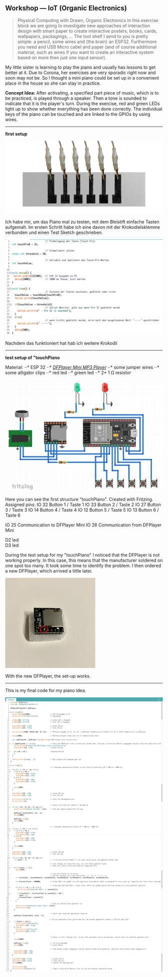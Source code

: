 ## Workshop — IoT (Organic Electronics)

> Physical Computing with Drawn, Organic Electronics
In this exercise block we are going to investigate new approaches of interaction design with smart paper to create interactive posters, books, cards, wallpapers, packagings, …
The tool shelf I send to you is pretty simple: a pencil, some wires and (the brain) an ESP32. Furthermore you need and USB Micro cabel and paper (and of course additional material, such as wires if you want to create an interactive system based on more then just one input sensor).


My little sister is learning to play the piano and usually has lessons to get better at it. Due to Corona, her exercises are very sporadic right now and soon may not be. So I thought a mini piano could be set up in a convenient place in the house so she can stay in practice.

**Concept Idea:** After activating, a specified part piece of music, which is to be practiced, is played through a speaker. Then a tone is sounded to indicate that it is the player's turn. During the exercise, red and green LEDs light up to show whether everything has been done correctly. The individual keys of the piano can be touched and are linked to the GPIOs by using wires. 

* * *


**first setup** 
<p>
  <a href="/assets/iot/connectedPiano.png" title="piano Setting">
    <img src="/assets/iot/connectedPiano.png" alt="piano Setting" />
  </a>
</p>

Ich habe mir, um das Piano mal zu testen, mit dem Bleistift einfache Tasten aufgemalt. Im ersten Schritt habe ich eine davon mit der Krokodielsklemme verbunden und einen Test Sketch geschrieben. 

<p>
  <a href="/assets/iot/ersterVersuchCode.png" title="ersterVersuchCode">
    <img src="/assets/iot/ersterVersuchCode.png" alt="ersterVersuchCode" />
  </a>
</p>

Nachdem das funktioniert hat hab ich weitere Krokodil

* * *

**test setup of "touchPiano**

Material:
⋅⋅* ESP 32
⋅⋅* [*DFPlayer Mini MP3 Player*](https://wiki.dfrobot.com/DFPlayer_Mini_SKU_DFR0299#target_3)
⋅⋅* some jumper wires
⋅⋅* some alligator clips
⋅⋅* red led
⋅⋅* green led
⋅⋅* 2* 1 Ω resistor

<p>
  <a href="/assets/iot/schaltplan.png" title="Circuit diagram">
    <img src="/assets/iot/schaltplan.png" alt="Circuit diagram" />
  </a>
</p>

Here you can see the first structure "touchPiano". Created with Fritzing.
Assigned pins: 
IO 32       Button 1 / Taste 1
IO 33       Button 2 / Taste 2
IO 27       Button 3 / Taste 3
IO 14       Button 4 / Taste 4
IO 12       Button 5 / Taste 5
IO 13       Button 6 / Taste 6

IO 25       Communication to DFPlayer Mini
IO 26       Communication from DFPlayer Mini

D2          led    
D3          led

During the test setup for my "touchPiano" I noticed that the DFPlayer  is not working properly. In this case, this means that the manufacturer soldered on one spot too many. It took some time to identify the problem. I then ordered a new DFPlayer, which arrived a little later.
 
 <p>
   <a href="/assets/iot/DFPlayer.png" title="DFPlayer">
     <img src="/assets/iot/DFPlayer.png" alt="DFPlayer" />
   </a>
 </p>

With the new DFPlayer, the set-up works.


* * *


This is my final code for my piano idea.

<p>
  <a href="/assets/iot/FinalCode.png" title="final code">
    <img src="/assets/iot/FinalCode.png" alt="final code" />
  </a>
</p>


